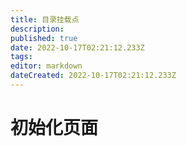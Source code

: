 ```yaml
---
title: 目录挂载点
description: 
published: true
date: 2022-10-17T02:21:12.233Z
tags: 
editor: markdown
dateCreated: 2022-10-17T02:21:12.233Z
---
```


# 初始化页面